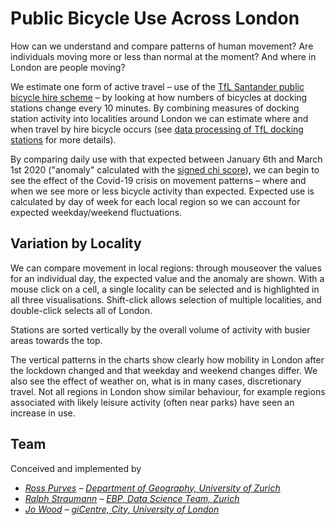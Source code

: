 <!-- Scripts to link to the Vega/Vega-Lite runtime -->
<script src="https://cdn.jsdelivr.net/npm/vega@5"></script>
<script src="https://cdn.jsdelivr.net/npm/vega-lite@4"></script>
<script src="https://cdn.jsdelivr.net/npm/vega-embed@6"></script>

<style>
input[type="range"],
  .vega-bind {
    font-size:0px;
}
</style>

# Public Bicycle Use Across London

How can we understand and compare patterns of human movement? Are individuals moving more or less than normal at the moment? And where in London are people moving?

We estimate one form of active travel – use of the [TfL Santander public bicycle hire scheme](https://tfl.gov.uk/modes/cycling/santander-cycles) – by looking at how numbers of bicycles at docking stations change every 10 minutes. By combining measures of docking station activity into localities around London we can estimate where and when travel by hire bicycle occurs (see [data processing of TfL docking stations](./dataProcessing) for more details).

By comparing daily use with that expected between January 6th and March 1st 2020 ("anomaly" calculated with the [signed chi score](https://openaccess.city.ac.uk/id/eprint/537/1/wood_visualization_2010.pdf)), we can begin to see the effect of the Covid-19 crisis on movement patterns – where and when we see more or less bicycle activity than expected. Expected use is calculated by day of week for each local region so we can account for expected weekday/weekend fluctuations.

<!--## London-Wide Patterns

How has the total volume of cycle hire use changed through 2020 and how does it compare with last year? Because there is a strong weekday-weekend pattern, data from 2019 are shifted by a day so the days of the week align between both years. The weekly rolling average (thick lines) shows the general trend avoiding the large differences between weekday and weekend behaviour.

<div class="wide" id="visTotal"></div>

What about during the day? How do daily patterns vary between 2019 and 2020? Below we compare January-July 2019 with the time since the London lockdown. Darker squares represent a greater volume of cycle hire use within an hour long period.

_1st January – 31st July 2019:_

<div class="wide" id="visHourly2019"></div>

_Monthly patterns in 2020:_

<div class="wide" id="visHourly2020"></div>
-->
## Variation by Locality

We can compare movement in local regions: through mouseover the values for an individual day, the expected value and the anomaly are shown. With a mouse click on a cell, a single locality can be selected and is highlighted in all three visualisations. Shift-click allows selection of multiple localities, and double-click selects all of London.

Stations are sorted vertically by the overall volume of activity with busier areas towards the top.

<div class="wide" id="visLinkedBicycle"></div>

The vertical patterns in the charts show clearly how mobility in London after the lockdown changed and that weekday and weekend changes differ. We also see the effect of weather on, what is in many cases, discretionary travel. Not all regions in London show similar behaviour, for example regions associated with likely leisure activity (often near parks) have seen an increase in use.

<!--### Geographic patterns

_Drag slider to see change over time._

<div class="wide" id="visMap"></div>-->

## Team

Conceived and implemented by

- _[Ross Purves](https://twitter.com/GCUZH) – [Department of Geography, University of Zurich](https://www.geo.uzh.ch/~rsp/)_
- _[Ralph Straumann](https://twitter.com/rastrau) – [EBP, Data Science Team, Zurich](https://www.ebp.ch)_
- _[Jo Wood](https://twitter.com/jwolondon) – [giCentre, City, University of London](https://www.gicentre.net/jwo)_

<!-- Script containing the vis specs used above. Must be at end of document. -->
<script src="js/parisVisSpecs.js"></script>
